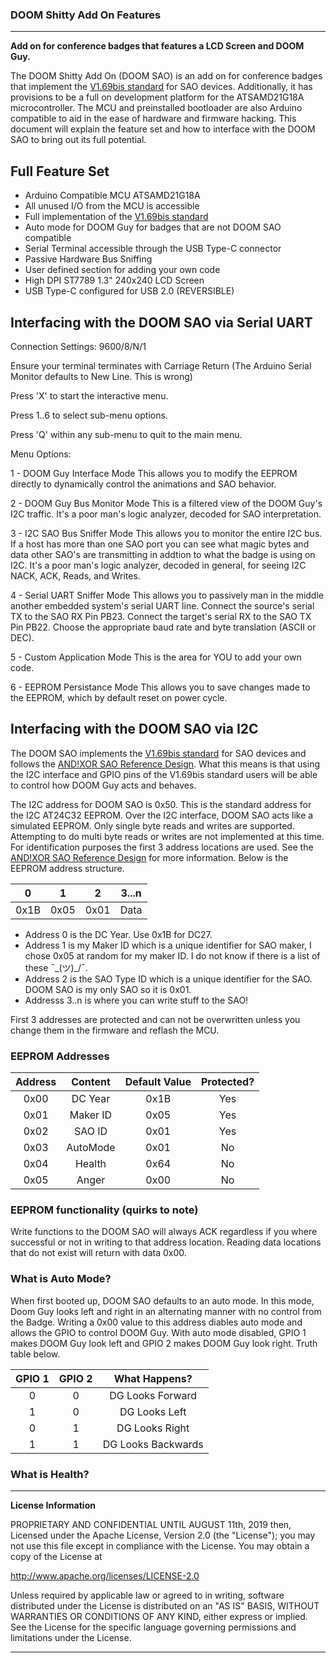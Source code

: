 ### DOOM Shitty Add On Features
***
**Add on for conference badges that features a LCD Screen and DOOM Guy.**

The DOOM Shitty Add On (DOOM SAO) is an add on for conference badges that implement the [V1.69bis standard](https://hackaday.com/2019/03/20/introducing-the-shitty-add-on-v1-69bis-standard/) for SAO devices. Additionally, it has provisions to be a full on development platform for the ATSAMD21G18A microcontroller. The MCU and preinstalled bootloader are also Arduino compatible to aid in the ease of hardware and firmware hacking. This document will explain the feature set and how to interface with the DOOM SAO to bring out its full potential.

## Full Feature Set
* Arduino Compatible MCU ATSAMD21G18A
* All unused I/O from the MCU is accessible
* Full implementation of the [V1.69bis standard](https://hackaday.com/2019/03/20/introducing-the-shitty-add-on-v1-69bis-standard/)
* Auto mode for DOOM Guy for badges that are not DOOM SAO compatible
* Serial Terminal accessible through the USB Type-C connector
* Passive Hardware Bus Sniffing
* User defined section for adding your own code
* High DPI ST7789 1.3" 240x240 LCD Screen
* USB Type-C configured for USB 2.0 (REVERSIBLE)

## Interfacing with the DOOM SAO via Serial UART

Connection Settings: 9600/8/N/1

Ensure your terminal terminates with Carriage Return (The Arduino Serial Monitor defaults to New Line. This is wrong)

Press 'X' to start the interactive menu.

Press 1..6 to select sub-menu options.

Press 'Q' within any sub-menu to quit to the main menu.

Menu Options:

1 - DOOM Guy Interface Mode
This allows you to modify the EEPROM directly to dynamically control the animations and SAO behavior.

2 - DOOM Guy Bus Monitor Mode
This is a filtered view of the DOOM Guy's I2C traffic. It's a poor man's logic analyzer, decoded for SAO interpretation.

3 - I2C SAO Bus Sniffer Mode
This allows you to monitor the entire I2C bus. If a host has more than one SAO port you can see what magic bytes and data other SAO's are transmitting in addtion to what the badge is using on I2C. It's a poor man's logic analyzer, decoded in general, for seeing I2C NACK, ACK, Reads, and Writes.

4 - Serial UART Sniffer Mode
This allows you to passively man in the middle another embedded system's serial UART line. 
Connect the source's serial TX to the SAO RX Pin PB23.
Connect the target's serial RX to the SAO TX Pin PB22.
Choose the appropriate baud rate and byte translation (ASCII or DEC).

5 - Custom  Application Mode
This is the area for YOU to add your own code.

6 - EEPROM Persistance Mode
This allows you to save changes made to the EEPROM, which by default reset on power cycle.

## Interfacing with the DOOM SAO via I2C

The DOOM SAO implements the [V1.69bis standard](https://hackaday.com/2019/03/20/introducing-the-shitty-add-on-v1-69bis-standard/) for SAO devices and follows the [AND!XOR SAO Reference Design](https://github.com/ANDnXOR/sao-reference-designs). What this means is that using the I2C interface and GPIO pins of the V1.69bis standard users will be able to control how DOOM Guy acts and behaves.

The I2C address for DOOM SAO is 0x50. This is the standard address for the I2C AT24C32 EEPROM. Over the I2C interface, DOOM SAO acts like a simulated EEPROM. Only single byte reads and writes are supported. Attempting to do multi byte reads or writes are not implemented at this time. For identification purposes the first 3 address locations are used. See the [AND!XOR SAO Reference Design](https://github.com/ANDnXOR/sao-reference-designs) for more information. Below is the EEPROM address structure. 

| 0		| 1		| 2 	| 3...n	|
|:-:	|:-:	|:-:	|:-:	|
| 0x1B	| 0x05	| 0x01	| Data	|

* Address 0 is the DC Year. Use 0x1B for DC27.
* Address 1 is my Maker ID which is a unique identifier for SAO maker, I chose 0x05 at random for my maker ID. I do not know if there is a list of these ¯\_(ツ)_/¯.
* Address 2 is the SAO Type ID which is a unique identifier for the SAO. DOOM SAO is my only SAO so it is 0x01. 
* Addresss 3..n is where you can write stuff to the SAO!

First 3 addresses are protected and can not be overwritten unless you change them in the firmware and reflash the MCU.

### EEPROM Addresses

| Address	| Content	| Default Value	| Protected?	|
|:-:		|:-:		|:-:			|:-:			|
| 0x00		| DC Year	| 0x1B			| Yes			|
| 0x01		| Maker ID	| 0x05			| Yes			|
| 0x02		| SAO ID	| 0x01			| Yes			|
| 0x03		| AutoMode	| 0x01			| No			|
| 0x04		| Health	| 0x64			| No			|
| 0x05		| Anger	| 0x00			| No			|

### EEPROM functionality (quirks to note) 

Write functions to the DOOM SAO will always ACK regardless if you where successful or not in writing to that address location.
Reading data locations that do not exist will return with data 0x00. 

### What is Auto Mode?

When first booted up, DOOM SAO defaults to an auto mode. In this mode, Doom Guy looks left and right in an alternating manner with no control from the Badge. Writing a 0x00 value to this address diables auto mode and allows the GPIO to control DOOM Guy. With auto mode disabled, GPIO 1 makes DOOM Guy look left and GPIO 2 makes DOOM Guy look right. Truth table below.

| GPIO 1	| GPIO 2	| What Happens?			|
|:-:		|:-:		|:-:					|
| 0			| 0			| DG Looks Forward		|
| 1			| 0			| DG Looks Left			|
| 0			| 1			| DG Looks Right		|
| 1			| 1			| DG Looks Backwards	|

### What is Health?

***
**License Information**

PROPRIETARY AND CONFIDENTIAL UNTIL AUGUST 11th, 2019 then,
Licensed under the Apache License, Version 2.0 (the "License");
you may not use this file except in compliance with the License.
You may obtain a copy of the License at
 
http://www.apache.org/licenses/LICENSE-2.0
 
Unless required by applicable law or agreed to in writing, software
distributed under the License is distributed on an "AS IS" BASIS,
WITHOUT WARRANTIES OR CONDITIONS OF ANY KIND, either express or implied.
See the License for the specific language governing permissions and
limitations under the License.
 
***

